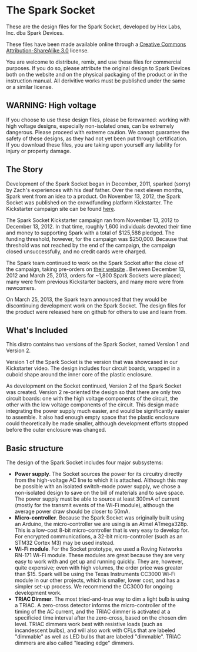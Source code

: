 The Spark Socket
=====

These are the design files for the Spark Socket, developed by Hex Labs, Inc. dba Spark Devices.

These files have been made available online through a [Creative Commons Attribution-ShareAlike 3.0](http://creativecommons.org/licenses/by-sa/3.0/) license.

You are welcome to distribute, remix, and use these files for commercial purposes. If you do so, please attribute the original design to Spark Devices both on the website and on the physical packaging of the product or in the instruction manual. All derivitive works must be published under the same or a similar license.

## WARNING: High voltage

If you choose to use these design files, please be forewarned: working with high voltage designs, especially non-isolated ones, can be extremely dangerous. Please proceed with extreme caution. We cannot guarantee the safety of these designs, as they had not yet been put through certification. If you download these files, you are taking upon yourself any liability for injury or property damage.

## The Story

Development of the Spark Socket began in December, 2011, sparked (sorry) by Zach's experiences with his deaf father. Over the next eleven months, Spark went from an idea to a product. On November 13, 2012, the Spark Socket was published on the crowdfunding platform Kickstarter. The Kickstarter campaign site can be found [here](http://www.kickstarter.com/projects/sparkdevices/spark-upgrade-your-lights-with-wi-fi-and-apps).

The Spark Socket Kickstarter campaign ran from November 13, 2012 to December 13, 2012. In that time, roughly 1,600 individuals devoted their time and money to supporting Spark with a total of $125,588 pledged. The funding threshold, however, for the campaign was $250,000. Because that threshold was not reached by the end of the campaign, the campaign closed unsuccessfully, and no credit cards were charged.

The Spark team continued to work on the Spark Socket after the close of the campaign, taking pre-orders on [their website](http://www.sparkdevices.com) . Between December 13, 2012 and March 25, 2013, orders for ~1,800 Spark Sockets were placed; many were from previous Kickstarter backers, and many more were from newcomers.

On March 25, 2013, the Spark team announced that they would be discontinuing development work on the Spark Socket. The design files for the product were released here on github for others to use and learn from.

## What's Included

This distro contains two versions of the Spark Socket, named Version 1 and Version 2.

Version 1 of the Spark Socket is the version that was showcased in our Kickstarter video. The design includes four circuit boards, wrapped in a cuboid shape around the inner core of the plastic enclosure.

As development on the Socket continued, Version 2 of the Spark Socket was created. Version 2 re-oriented the design so that there are only two circuit boards: one with the high voltage components of the circuit, the other with the low voltage components of the circuit. This design made integrating the power supply much easier, and would be significantly easier to assemble. It also had enough empty space that the plastic enclosure could theoretically be made smaller, although development efforts stopped before the outer enclosure was changed.

## Basic structure

The design of the Spark Socket includes four major subsystems:

- **Power supply**. The Socket sources the power for its circuitry directly from the high-voltage AC line to which it is attached. Although this may be possible with an isolated switch-mode power supply, we chose a non-isolated design to save on the bill of materials and to save space. The power supply must be able to source at least 300mA of current (mostly for the transmit events of the Wi-Fi module), although the average power draw should be closer to 50mA.
- **Micro-controller**. Because the Spark Socket was originally built using an Arduino, the micro-controller we are using is an Atmel ATmega328p. This is a low-cost 8-bit micro-controller that is very easy to develop for. For encrypted communications, a 32-bit micro-controller (such as an STM32 Cortex M3) may be used instead.
- **Wi-Fi module**. For the Socket prototype, we used a Roving Networks RN-171 Wi-Fi module. These modules are great because they are very easy to work with and get up and running quickly. They are, however, quite expensive; even with high volumes, the order price was greater than $15. Spark will be using the Texas Instruments CC3000 Wi-Fi module in our other projects, which is smaller, lower cost, and has a simpler set-up process. We recommend the CC3000 for ongoing development work.
- **TRIAC Dimmer**. The most tried-and-true way to dim a light bulb is using a TRIAC. A zero-cross detector informs the micro-controller of the timing of the AC current, and the TRIAC dimmer is activated at a specificied time interval after the zero-cross, based on the chosen dim level. TRIAC dimmers work best with resistive loads (such as incandescent bulbs), and will also work with CFLs that are labeled "dimmable" as well as LED bulbs that are labeled "dimmable". TRIAC dimmers are also called "leading edge" dimmers.